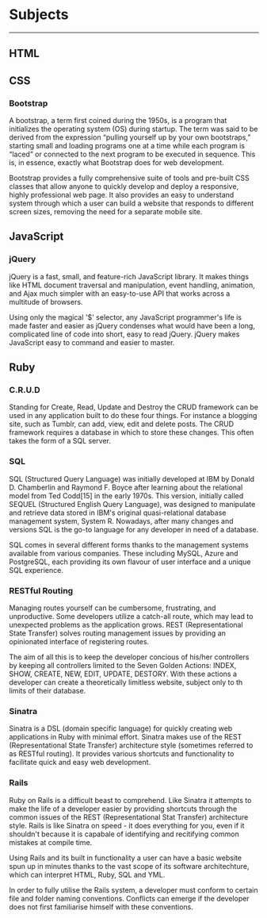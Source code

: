 # Subjects
----------
## HTML

## CSS
### Bootstrap
A bootstrap, a term first coined during the 1950s, is a program that initializes the operating system (OS) during startup. The term was said to be derived from the expression “pulling yourself up by your own bootstraps,” starting small and loading programs one at a time while each program is “laced” or connected to the next program to be executed in sequence. This is, in essence, exactly what Bootstrap does for web development.

Bootstrap provides a fully comprehensive suite of tools and pre-built CSS classes that allow anyone to quickly develop and deploy a responsive, highly professional web page. It also provides an easy to understand system through which a user can build a website that responds to different screen sizes, removing the need for a separate mobile site.

## JavaScript
### jQuery
jQuery is a fast, small, and feature-rich JavaScript library. It makes things like HTML document traversal and manipulation, event handling, animation, and Ajax much simpler with an easy-to-use API that works across a multitude of browsers.

Using only the magical '$' selector, any JavaScript programmer's life is made faster and easier as jQuery condenses what would have been a long, complicated line of code into short, easy to read jQuery. jQuery makes JavaScript easy to command and easier to master.

## Ruby
### C.R.U.D
Standing for Create, Read, Update and Destroy the CRUD framework can be used in any application built to do these four things. For instance a blogging site, such as Tumblr, can add, view, edit and delete posts. The CRUD framework requires a database in which to store these changes. This often takes the form of a SQL server.

### SQL
SQL (Structured Query Language) was initially developed at IBM by Donald D. Chamberlin and Raymond F. Boyce after learning about the relational model from Ted Codd[15] in the early 1970s. This version, initially called SEQUEL (Structured English Query Language), was designed to manipulate and retrieve data stored in IBM's original quasi-relational database management system, System R. Nowadays, after many changes and versions SQL is the go-to language for any developer in need of a database.

SQL comes in several different forms thanks to the management systems available from various companies. These including MySQL, Azure and PostgreSQL, each providing its own flavour of user interface and a unique SQL experience.

### RESTful Routing
Managing routes yourself can be cumbersome, frustrating, and unproductive. Some developers utilize a catch-all route, which may lead to unexpected problems as the application grows. REST (Representational State Transfer) solves routing management issues by providing an opinionated interface of registering routes.

The aim of all this is to keep the developer concious of his/her controllers by keeping all controllers limited to the Seven Golden Actions: INDEX, SHOW, CREATE, NEW, EDIT, UPDATE, DESTORY. With these actions a developer can create a theoretically limitless website, subject only to th limits of their database.

### Sinatra
Sinatra is a DSL (domain specific language) for quickly creating web applications in Ruby with minimal effort. Sinatra makes use of the REST (Representational State Transfer) architecture style (sometimes referred to as RESTful routing). It provides various shortcuts and functionality to facilitate quick and easy web development.

### Rails
Ruby on Rails is a difficult beast to comprehend. Like Sinatra it attempts to make the life of a developer easier by providing shortcuts through the common issues of the REST (Representational Stat Transfer) architecture style. Rails is like Sinatra on speed - it does everything for you, even if it shouldn't because it is capabale of identifying and recitifying common mistakes at compile time.

Using Rails and its built in functionality a user can have a basic website spun up in minutes thanks to the vast scope of its software architechture, which can interpret HTML, Ruby, SQL and YML.

In order to fully utilise the Rails system, a developer must conform to certain file and folder naming conventions. Conflicts can emerge if the developer does not first familiarise himself with these conventions. 